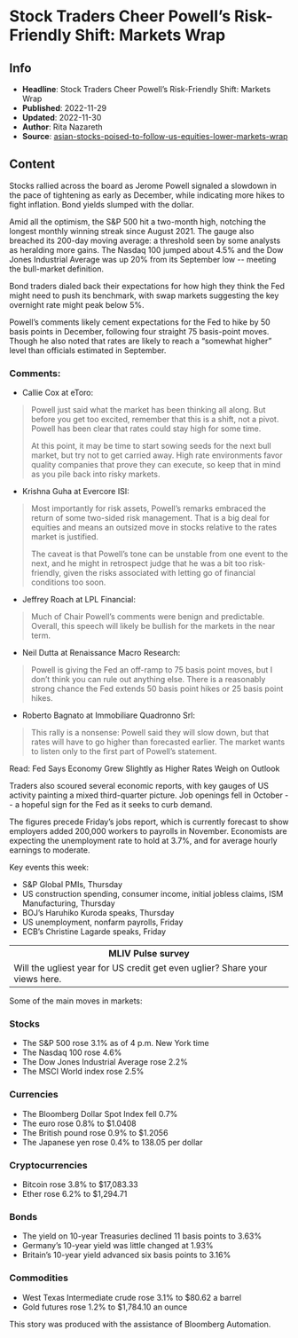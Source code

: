 # Stock Traders Cheer Powell’s Risk-Friendly Shift: Markets Wrap

## Info

*   **Headline**: Stock Traders Cheer Powell’s Risk-Friendly Shift: Markets Wrap
*   **Published**: 2022-11-29
*   **Updated**: 2022-11-30
*   **Author**: Rita Nazareth
*   **Source**: [asian-stocks-poised-to-follow-us-equities-lower-markets-wrap](https://www.bloomberg.com/news/articles/2022-11-29/asian-stocks-poised-to-follow-us-equities-lower-markets-wrap)
## Content




Stocks rallied across the board as Jerome Powell signaled a slowdown in the pace of tightening as early as December, while indicating more hikes to fight inflation. Bond yields slumped with the dollar.

Amid all the optimism, the S&P 500 hit a two-month high, notching the longest monthly winning streak since August 2021. The gauge also breached its 200-day moving average: a threshold seen by some analysts as heralding more gains. The Nasdaq 100 jumped about 4.5% and the Dow Jones Industrial Average was up 20% from its September low -- meeting the bull-market definition.

Bond traders dialed back their expectations for how high they think the Fed might need to push its benchmark, with swap markets suggesting the key overnight rate might peak below 5%.

Powell’s comments likely cement expectations for the Fed to hike by 50 basis points in December, following four straight 75 basis-point moves. Though he also noted that rates are likely to reach a “somewhat higher” level than officials estimated in September.

### Comments:

*   Callie Cox at eToro:

> Powell just said what the market has been thinking all along. But before you get too excited, remember that this is a shift, not a pivot. Powell has been clear that rates could stay high for some time.
> 
> At this point, it may be time to start sowing seeds for the next bull market, but try not to get carried away. High rate environments favor quality companies that prove they can execute, so keep that in mind as you pile back into risky markets.

*   Krishna Guha at Evercore ISI:

> Most importantly for risk assets, Powell’s remarks embraced the return of some two-sided risk management. That is a big deal for equities and means an outsized move in stocks relative to the rates market is justified.
> 
> The caveat is that Powell’s tone can be unstable from one event to the next, and he might in retrospect judge that he was a bit too risk-friendly, given the risks associated with letting go of financial conditions too soon.

*   Jeffrey Roach at LPL Financial:

> Much of Chair Powell’s comments were benign and predictable. Overall, this speech will likely be bullish for the markets in the near term.

*   Neil Dutta at Renaissance Macro Research:

> Powell is giving the Fed an off-ramp to 75 basis point moves, but I don’t think you can rule out anything else. There is a reasonably strong chance the Fed extends 50 basis point hikes or 25 basis point hikes.

*   Roberto Bagnato at Immobiliare Quadronno Srl:

> This rally is a nonsense: Powell said they will slow down, but that rates will have to go higher than forecasted earlier. The market wants to listen only to the first part of Powell’s statement.

Read: Fed Says Economy Grew Slightly as Higher Rates Weigh on Outlook

Traders also scoured several economic reports, with key gauges of US activity painting a mixed third-quarter picture. Job openings fell in October -- a hopeful sign for the Fed as it seeks to curb demand.

The figures precede Friday’s jobs report, which is currently forecast to show employers added 200,000 workers to payrolls in November. Economists are expecting the unemployment rate to hold at 3.7%, and for average hourly earnings to moderate.

Key events this week:

*   S&P Global PMIs, Thursday
*   US construction spending, consumer income, initial jobless claims, ISM Manufacturing, Thursday
*   BOJ’s Haruhiko Kuroda speaks, Thursday
*   US unemployment, nonfarm payrolls, Friday
*   ECB’s Christine Lagarde speaks, Friday

<table><colgroup><col></colgroup><tbody><tr><th>MLIV Pulse survey</th></tr><tr><td>Will the ugliest year for US credit get even uglier? Share your views here.</td></tr></tbody></table>

Some of the main moves in markets:

### Stocks

*   The S&P 500 rose 3.1% as of 4 p.m. New York time
*   The Nasdaq 100 rose 4.6%
*   The Dow Jones Industrial Average rose 2.2%
*   The MSCI World index rose 2.5%

### Currencies

*   The Bloomberg Dollar Spot Index fell 0.7%
*   The euro rose 0.8% to $1.0408
*   The British pound rose 0.9% to $1.2056
*   The Japanese yen rose 0.4% to 138.05 per dollar

### Cryptocurrencies

*   Bitcoin rose 3.8% to $17,083.33
*   Ether rose 6.2% to $1,294.71

### Bonds

*   The yield on 10-year Treasuries declined 11 basis points to 3.63%
*   Germany’s 10-year yield was little changed at 1.93%
*   Britain’s 10-year yield advanced six basis points to 3.16%

### Commodities

*   West Texas Intermediate crude rose 3.1% to $80.62 a barrel
*   Gold futures rose 1.2% to $1,784.10 an ounce

This story was produced with the assistance of Bloomberg Automation.